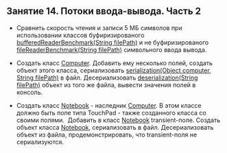 ## Занятие 14. Потоки ввода-вывода. Часть 2
* Сравнить скорость чтения и записи 5 МБ символов при использовании классов
 буфиризированого [bufferedReaderBenchmark(String filePath)](https://github.com/alexkur80/PVTCourse2020/blob/master/src/com/myproject/lection14/FileReadingBenchmark.java) и не буфиризированого [fileReaderBenchmark(String filePath)](https://github.com/alexkur80/PVTCourse2020/blob/master/src/com/myproject/lection14/FileReadingBenchmark.java) символьного ввода вывода.

* Создать класс [Computer](https://github.com/alexkur80/PVTCourse2020/blob/master/src/com/myproject/lection14/Computer.java). Добавить ему несколько полей, создать объект
 этого класса, сериализовать [serialization(Object computer, String filePath)](https://github.com/alexkur80/PVTCourse2020/blob/master/src/com/myproject/lection14/SerializationDeserializationUtils.java) в файл.
Десериализовать [deserialization(String filePath)](https://github.com/alexkur80/PVTCourse2020/blob/master/src/com/myproject/lection14/SerializationDeserializationUtils.java) объект из того же файла, вывести значения полей в консоль.

* Создать класс [Notebook](https://github.com/alexkur80/PVTCourse2020/blob/master/src/com/myproject/lection14/Notebook.java) - наследник [Computer](https://github.com/alexkur80/PVTCourse2020/blob/master/src/com/myproject/lection14/Computer.java). В этом классе должно быть поле типа 
TouchPad - также созданного класса со своими полями. 
Добавить в класс [Notebook](https://github.com/alexkur80/PVTCourse2020/blob/master/src/com/myproject/lection14/Notebook.java) transient-поле. Создать объект класса [Notebook](https://github.com/alexkur80/PVTCourse2020/blob/master/src/com/myproject/lection14/Notebook.java), сериализовать в файл.
Десериализовать объект из файла, продемонстрировать, что transient-поля не сериализуются.